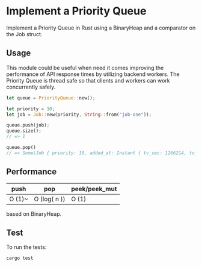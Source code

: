 # Implement a Priority Queue
Implement a Priority Queue in Rust using a BinaryHeap and a comparator on the Job struct.

## Usage
This module could be useful when need it comes improving the performance of API response times by utilizing backend workers.
The Priority Queue is thread safe so that clients and workers can work concurrently safely. 


```rust
let queue = PriorityQueue::new();

let priority = 10;
let job = Job::new(priority, String::from("job-one"));

queue.push(job);
queue.size();
// => 1

queue.pop()
// => Some(Job { priority: 10, added_at: Instant { tv_sec: 1266214, tv_nsec: 684697083 }, data: "job-one" })
```

## Performance
| push   | pop          | peek/peek_mut |
|--------|--------------|---------------|
| O (1)~ | O (log( n )) | O (1)         |

based on BinaryHeap.

## Test
To run the tests:

```
cargo test
```